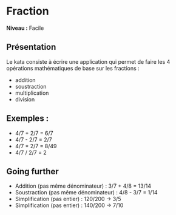 # Fraction

**Niveau :** Facile 

## Présentation

Le kata consiste à écrire une application qui permet de faire les 4 opérations mathématiques de base sur les fractions : 
 - addition
 - soustraction
 - multiplication
 - division

## Exemples :

 - 4/7 + 2/7 = 6/7
 - 4/7 - 2/7 = 2/7
 - 4/7 * 2/7 = 8/49
 - 4/7 / 2/7 = 2



## Going further

- Addition (pas même dénominateur) : 3/7 + 4/8 = 13/14
- Soustraction (pas même dénominateur) : 4/8 - 3/7 = 1/14
- Simplification (pas entier) : 120/200 -> 3/5
- Simplification (pas entier) : 140/200 -> 7/10